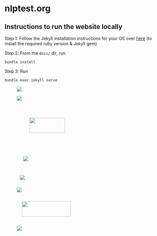 # nlptest.org

## Instructions to run the website locally

Step 1: Follow the Jekyll installation instructions for your OS over [here](https://jekyllrb.com/docs/installation/) (to install the required ruby version & Jekyll gem)

Step 2: From the `docs/` dir, run
```commandline
bundle install
```

Step 3: Run
```commandline
bundle exec jekyll serve
```

<section
    class="hero section-row hero--center" id="hero-3"style="background-image: url(/);"><div class=""><div class="trusted_section">
        <div class="grid--container"><div class="grid grid--p-3 jcc"><div class="cell cell--6 cell--md-4 cell--lg-3">
            <div class="feature-item sponsor">
            <a target="_blank" rel="nofollow" href="https://www.johnsnowlabs.com/">
                <figure class="mx-auto df" style="">
                <img width="" height="" src="assets/images/home/jsl_logo.svg" />
                </figure>
            </a>
            </div>
        </div><div class="cell cell--6 cell--md-4 cell--lg-3">
            <div class="feature-item sponsor">
            <a target="_blank" rel="nofollow" href="https://huggingface.co/">
                <figure class="mx-auto df" style="">
                <img width="" height="" src="assets/images/home/hf-logo-with-title.svg" />
                </figure>
            </a>
            </div>
        </div><div class="cell cell--6 cell--md-4 cell--lg-3">
            <div class="feature-item sponsor">
            <a target="_blank" rel="nofollow" href="https://spacy.io/">
                <figure class="mx-auto df" style="padding: 41px;">
                <img width="116px" height="50px" src="assets/images/home/spacy_logo.svg" />
                </figure>
            </a>
            </div>
        </div><div class="cell cell--6 cell--md-4 cell--lg-3">
            <div class="feature-item sponsor">
            <a target="_blank" rel="nofollow" href="https://openai.com/">
                <figure class="mx-auto df" style="padding: 21px;">
                <img width="" height="" src="assets/images/home/openai_logo.svg" />
                </figure>
            </a>
            </div>
        </div><div class="cell cell--6 cell--md-4 cell--lg-3">
            <div class="feature-item sponsor">
            <a target="_blank" rel="nofollow" href="https://cohere.com/">
                <figure class="mx-auto df" style="padding: 10px;">
                <img width="" height="" src="assets/images/home/cohere_logo.svg" />
                </figure>
            </a>
            </div>
        </div><div class="cell cell--6 cell--md-4 cell--lg-3">
            <div class="feature-item sponsor">
            <a target="_blank" rel="nofollow" href="https://www.ai21.com/">
                <figure class="mx-auto df" style="">
                <img width="" height="" src="https://assets-global.website-files.com/60fd4503684b466578c0d307/60ff0505b0dbe005faac0c84_AI21%20Logo.svg" />
                </figure>
            </a>
            </div>
        </div><div class="cell cell--6 cell--md-4 cell--lg-3">
            <div class="feature-item sponsor">
            <a target="_blank" rel="nofollow" href="https://azure.microsoft.com/en-us/products/cognitive-services/openai-service">
                <figure class="mx-auto df" style="padding: 16px;">
                <img width="160px" height="50px" src="assets/images/home/microsoft_azure_logo.svg" />
                </figure>
            </a>
            </div>
        </div><div class="cell cell--6 cell--md-4 cell--lg-3">
            <div class="feature-item sponsor">
            <a target="_blank" rel="nofollow" href="https://python.langchain.com/en/latest/index.html">
                <figure class="mx-auto df" style="">
                <img width="" height="" src="assets/images/home/langchain.png" />
                </figure>
            </a>
            </div>
        </div></div></div>
</div></div> </section>